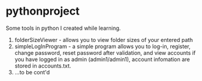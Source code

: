 # pythonproject
Some tools in python I created while learning.

1. folderSizeViewer - allows you to view folder sizes of your entered path
2. simpleLogInProgram - a simple program allows you to log-in, register, change password, reset password after validation, and view accounts if you have logged in as admin (admin1/admin1), account infomation are stored in accounts.txt.
3. ...to be cont'd

